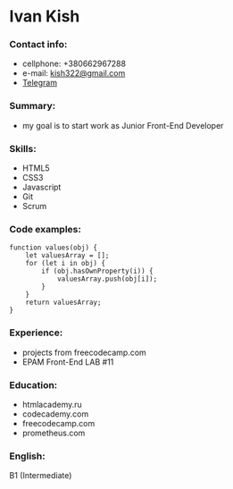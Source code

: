 # Ivan Kish

### Contact info:
  * cellphone: +380662967288
  * e-mail: kish322@gmail.com
  * [Telegram](http://https://t.me/john_sneg)
  
### Summary:
  * my goal is to start work as Junior Front-End Developer
  
### Skills:
  * HTML5
  * CSS3
  * Javascript
  * Git
  * Scrum
  
### Code examples:
```
function values(obj) {
    let valuesArray = [];
    for (let i in obj) {
        if (obj.hasOwnProperty(i)) {
            valuesArray.push(obj[i]);
        }
    }
    return valuesArray;
}
```

### Experience:

  * projects from freecodecamp.com
  * EPAM Front-End LAB #11
  
### Education:

  * htmlacademy.ru
  * codecademy.com
  * freecodecamp.com
  * prometheus.com
  
### English:
B1 (Intermediate)
